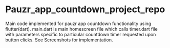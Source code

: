 # Pauzr_app_countdown_project_repo
Main code implemented for pauzr app countdown functionality using flutter(dart).
main.dart is main homescreen file which calls timer.dart file with parameters specific to particular countdown timer requested upon button clicks.
See Screenshots for implementation.
